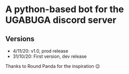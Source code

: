 # A python-based bot for the UGABUGA discord server

## Versions

* 4/11/20: v1.0, prod release
* 31/10/20: First version, dev release

Thanks to Round Panda for the inspiration :wink: 
